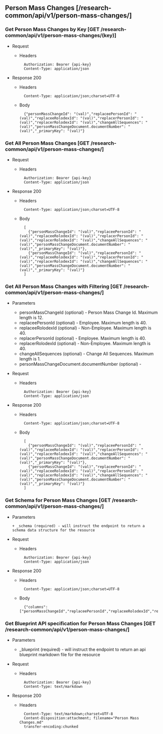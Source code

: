 ## Person Mass Changes [/research-common/api/v1/person-mass-changes/]

### Get Person Mass Changes by Key [GET /research-common/api/v1/person-mass-changes/(key)]
	 
+ Request

    + Headers

            Authorization: Bearer {api-key}
            Content-Type: application/json

+ Response 200
    + Headers

            Content-Type: application/json;charset=UTF-8

    + Body
    
            {"personMassChangeId": "(val)","replaceePersonId": "(val)","replaceeRolodexId": "(val)","replacerPersonId": "(val)","replacerRolodexId": "(val)","changeAllSequences": "(val)","personMassChangeDocument.documentNumber": "(val)","_primaryKey": "(val)"}

### Get All Person Mass Changes [GET /research-common/api/v1/person-mass-changes/]
	 
+ Request

    + Headers

            Authorization: Bearer {api-key}
            Content-Type: application/json

+ Response 200
    + Headers

            Content-Type: application/json;charset=UTF-8

    + Body
    
            [
              {"personMassChangeId": "(val)","replaceePersonId": "(val)","replaceeRolodexId": "(val)","replacerPersonId": "(val)","replacerRolodexId": "(val)","changeAllSequences": "(val)","personMassChangeDocument.documentNumber": "(val)","_primaryKey": "(val)"},
              {"personMassChangeId": "(val)","replaceePersonId": "(val)","replaceeRolodexId": "(val)","replacerPersonId": "(val)","replacerRolodexId": "(val)","changeAllSequences": "(val)","personMassChangeDocument.documentNumber": "(val)","_primaryKey": "(val)"}
            ]

### Get All Person Mass Changes with Filtering [GET /research-common/api/v1/person-mass-changes/]
    
+ Parameters

    + personMassChangeId (optional) - Person Mass Change Id. Maximum length is 12.
    + replaceePersonId (optional) - Employee. Maximum length is 40.
    + replaceeRolodexId (optional) - Non-Employee. Maximum length is 40.
    + replacerPersonId (optional) - Employee. Maximum length is 40.
    + replacerRolodexId (optional) - Non-Employee. Maximum length is 40.
    + changeAllSequences (optional) - Change All Sequences. Maximum length is 1.
    + personMassChangeDocument.documentNumber (optional) - 

            
+ Request

    + Headers

            Authorization: Bearer {api-key}
            Content-Type: application/json 

+ Response 200
    + Headers

            Content-Type: application/json;charset=UTF-8

    + Body
    
            [
              {"personMassChangeId": "(val)","replaceePersonId": "(val)","replaceeRolodexId": "(val)","replacerPersonId": "(val)","replacerRolodexId": "(val)","changeAllSequences": "(val)","personMassChangeDocument.documentNumber": "(val)","_primaryKey": "(val)"},
              {"personMassChangeId": "(val)","replaceePersonId": "(val)","replaceeRolodexId": "(val)","replacerPersonId": "(val)","replacerRolodexId": "(val)","changeAllSequences": "(val)","personMassChangeDocument.documentNumber": "(val)","_primaryKey": "(val)"}
            ]
			
### Get Schema for Person Mass Changes [GET /research-common/api/v1/person-mass-changes/]
	                                          
+ Parameters

      + _schema (required) - will instruct the endpoint to return a schema data structure for the resource
      
+ Request

    + Headers

            Authorization: Bearer {api-key}
            Content-Type: application/json

+ Response 200
    + Headers

            Content-Type: application/json;charset=UTF-8

    + Body
    
            {"columns":["personMassChangeId","replaceePersonId","replaceeRolodexId","replacerPersonId","replacerRolodexId","changeAllSequences","personMassChangeDocument.documentNumber"],"primaryKey":"personMassChangeId"}
		
### Get Blueprint API specification for Person Mass Changes [GET /research-common/api/v1/person-mass-changes/]
	 
+ Parameters

     + _blueprint (required) - will instruct the endpoint to return an api blueprint markdown file for the resource
                 
+ Request

    + Headers

            Authorization: Bearer {api-key}
            Content-Type: text/markdown

+ Response 200
    + Headers

            Content-Type: text/markdown;charset=UTF-8
            Content-Disposition:attachment; filename="Person Mass Changes.md"
            transfer-encoding:chunked
